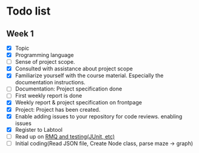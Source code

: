 # Todo list

## Week 1
- [X] Topic
- [X] Programming language
- [ ] Sense of project scope.
- [X] Consulted with assistance about project scope
- [X] Familiarize yourself with the course material. Especially the documentation instructions.
- [ ] Documentation: Project specification done
- [ ] First weekly report is done
- [X] Weekly report & project specification on frontpage
- [X] Project: Project has been created.
- [X] Enable adding issues to your repository for code reviews. enabling issues
- [X] Register to Labtool
- [ ] Read up on [RMQ and testing(JUnit, etc)](https://github.com/TiraLabra/Testing-and-rmq)
- [ ] Initial coding(Read JSON file, Create Node class, parse maze -> graph)
